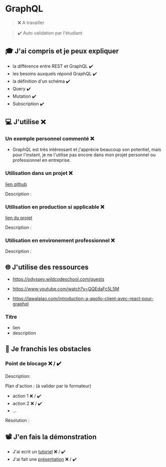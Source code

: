 # GraphQL

> ❌ A travailler

> ✔️ Auto validation par l'étudiant

## 🎓 J'ai compris et je peux expliquer

- la différence entre REST et GraphQL ✔️
- les besoins auxquels répond GraphQL ✔️
- la définition d'un schéma ✔️
- Query ✔️
- Mutation ✔️
- Subscription ✔️

## 💻 J'utilise ❌

### Un exemple personnel commenté ❌

- GraphQL est très intéressant et j'apprécie beaucoup son potentiel, mais pour l'instant, je ne l'utilise pas encore dans mon projet personnel ou professionnel en entreprise.

### Utilisation dans un projet ❌

[lien github](...)

Description :

### Utilisation en production si applicable ❌

[lien du projet](...)

Description :

### Utilisation en environement professionnel ❌

Description :

## 🌐 J'utilise des ressources

- https://odyssey.wildcodeschool.com/quests

- https://www.youtube.com/watch?v=QQEdaFc5L5M

- https://lawalalao.com/introduction-a-apollo-client-avec-react-pour-graphql

### Titre

- lien
- description

## 🚧 Je franchis les obstacles

### Point de blocage ❌ / ✔️

Description:

Plan d'action : (à valider par le formateur)

- action 1 ❌ / ✔️
- action 2 ❌ / ✔️
- ...

Résolution :

## 📽️ J'en fais la démonstration

- J'ai ecrit un [tutoriel](...) ❌ / ✔️
- J'ai fait une [présentation](...) ❌ / ✔️
